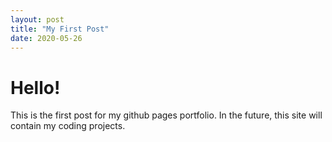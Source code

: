 ```yaml
---
layout: post
title: "My First Post"
date: 2020-05-26
---
```


# Hello!

This is the first post for my github pages portfolio.
In the future, this site will contain my coding projects.
